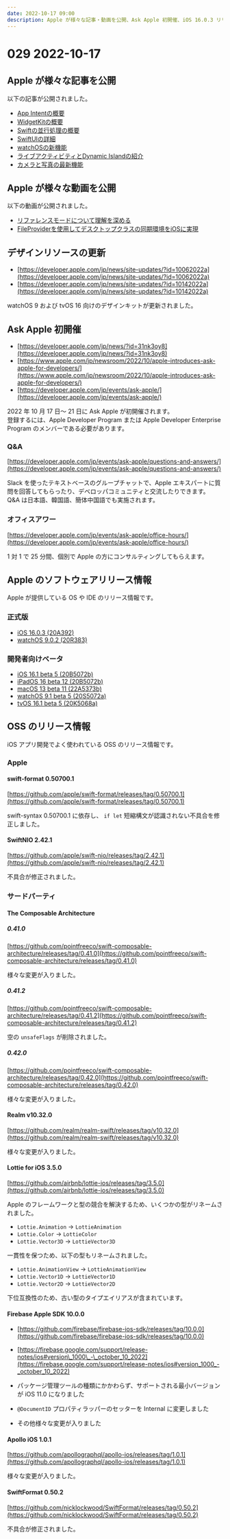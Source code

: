 ```yaml
---
date: 2022-10-17 09:00
description: Apple が様々な記事・動画を公開、Ask Apple 初開催、iOS 16.0.3 リリース、Firebase Apple SDK 10.0.0 リリース、他
---
```

# 029 2022-10-17

## Apple が様々な記事を公開

以下の記事が公開されました。

- [App Intentの概要](https://developer.apple.com/jp/news/?id=jdqxdx0y)
- [WidgetKitの概要](https://developer.apple.com/jp/news/?id=isnpnrza)
- [Swiftの並行処理の概要](https://developer.apple.com/jp/news/?id=o140tv24)
- [SwiftUIの詳細](https://developer.apple.com/jp/news/?id=sgfq6xxy)
- [watchOSの新機能](https://developer.apple.com/jp/news/?id=16c9n1iy)
- [ライブアクティビティとDynamic Islandの紹介](https://developer.apple.com/jp/news/?id=bkm73839)
- [カメラと写真の最新機能](https://developer.apple.com/jp/news/?id=4fe1r1f5)

## Apple が様々な動画を公開

以下の動画が公開されました。

- [リファレンスモードについて理解を深める](https://developer.apple.com/jp/news/site-updates/?id=10112022a)
- [FileProviderを使用してデスクトップクラスの同期環境をiOSに実現](https://developer.apple.com/jp/news/site-updates/?id=10112022b)

## デザインリソースの更新

- [https://developer.apple.com/jp/news/site-updates/?id=10062022a](https://developer.apple.com/jp/news/site-updates/?id=10062022a)
- [https://developer.apple.com/jp/news/site-updates/?id=10142022a](https://developer.apple.com/jp/news/site-updates/?id=10142022a)

watchOS 9 および tvOS 16 向けのデザインキットが更新されました。

## Ask Apple 初開催

- [https://developer.apple.com/jp/news/?id=31nk3oy8](https://developer.apple.com/jp/news/?id=31nk3oy8)
- [https://www.apple.com/jp/newsroom/2022/10/apple-introduces-ask-apple-for-developers/](https://www.apple.com/jp/newsroom/2022/10/apple-introduces-ask-apple-for-developers/)
- [https://developer.apple.com/jp/events/ask-apple/](https://developer.apple.com/jp/events/ask-apple/)

2022 年 10 月 17 日〜 21 日に Ask Apple が初開催されます。  
登録するには、Apple Developer Program または Apple Developer Enterprise Program のメンバーである必要があります。

### Q&A

[https://developer.apple.com/jp/events/ask-apple/questions-and-answers/](https://developer.apple.com/jp/events/ask-apple/questions-and-answers/)

Slack を使ったテキストベースのグループチャットで、Apple エキスパートに質問を回答してもらったり、デベロッパコミュニティと交流したりできます。  
Q&A は日本語、韓国語、簡体中国語でも実施されます。

### オフィスアワー

[https://developer.apple.com/jp/events/ask-apple/office-hours/](https://developer.apple.com/jp/events/ask-apple/office-hours/)

1 対 1 で 25 分間、個別で Apple の方にコンサルティングしてもらえます。

## Apple のソフトウェアリリース情報

Apple が提供している OS や IDE のリリース情報です。

### 正式版

- [iOS 16.0.3 (20A392)](https://developer.apple.com/news/releases/?id=09222022b)
- [watchOS 9.0.2 (20R383)](https://developer.apple.com/news/releases/?id=09222022a)

### 開発者向けベータ

- [iOS 16.1 beta 5 (20B5072b)](https://developer.apple.com/news/releases/?id=10112022d)
- [iPadOS 16 beta 12 (20B5072b)](https://developer.apple.com/news/releases/?id=10112022c)
- [macOS 13 beta 11 (22A5373b)](https://developer.apple.com/news/releases/?id=10112022b)
- [watchOS 9.1 beta 5 (20S5072a)](https://developer.apple.com/news/releases/?id=10122022a)
- [tvOS 16.1 beta 5 (20K5068a)](https://developer.apple.com/news/releases/?id=10112022a)

## OSS のリリース情報

iOS アプリ開発でよく使われている OSS のリリース情報です。

### Apple

#### swift-format 0.50700.1

[https://github.com/apple/swift-format/releases/tag/0.50700.1](https://github.com/apple/swift-format/releases/tag/0.50700.1)

swift-syntax 0.50700.1 に依存し、 `if let` 短縮構文が認識されない不具合を修正しました。

#### SwiftNIO 2.42.1

[https://github.com/apple/swift-nio/releases/tag/2.42.1](https://github.com/apple/swift-nio/releases/tag/2.42.1)

不具合が修正されました。

### サードパーティ

#### The Composable Architecture

##### 0.41.0

[https://github.com/pointfreeco/swift-composable-architecture/releases/tag/0.41.0](https://github.com/pointfreeco/swift-composable-architecture/releases/tag/0.41.0)

様々な変更が入りました。

##### 0.41.2

[https://github.com/pointfreeco/swift-composable-architecture/releases/tag/0.41.2](https://github.com/pointfreeco/swift-composable-architecture/releases/tag/0.41.2)

空の `unsafeFlags` が削除されました。

##### 0.42.0

[https://github.com/pointfreeco/swift-composable-architecture/releases/tag/0.42.0](https://github.com/pointfreeco/swift-composable-architecture/releases/tag/0.42.0)

様々な変更が入りました。

#### Realm v10.32.0

[https://github.com/realm/realm-swift/releases/tag/v10.32.0](https://github.com/realm/realm-swift/releases/tag/v10.32.0)

様々な変更が入りました。

#### Lottie for iOS 3.5.0

[https://github.com/airbnb/lottie-ios/releases/tag/3.5.0](https://github.com/airbnb/lottie-ios/releases/tag/3.5.0)

Apple のフレームワークと型の競合を解決するため、いくつかの型がリネームされました。

- `Lottie.Animation` → `LottieAnimation`
- `Lottie.Color` → `LottieColor`
- `Lottie.Vector3D` → `LottieVector3D`

一貫性を保つため、以下の型もリネームされました。

- `Lottie.AnimationView` → `LottieAnimationView`
- `Lottie.Vector1D` → `LottieVector1D`
- `Lottie.Vector2D` → `LottieVector2D`

下位互換性のため、古い型のタイプエイリアスが含まれています。

#### Firebase Apple SDK 10.0.0

- [https://github.com/firebase/firebase-ios-sdk/releases/tag/10.0.0](https://github.com/firebase/firebase-ios-sdk/releases/tag/10.0.0)
- [https://firebase.google.com/support/release-notes/ios#version\_1000\_-\_october_10_2022](https://firebase.google.com/support/release-notes/ios#version_1000_-_october_10_2022)

- パッケージ管理ツールの種類にかかわらず、サポートされる最小バージョンが iOS 11.0 になりました
- `@DocumentID` プロパティラッパーのセッターを Internal に変更しました
- その他様々な変更が入りました

#### Apollo iOS 1.0.1

[https://github.com/apollographql/apollo-ios/releases/tag/1.0.1](https://github.com/apollographql/apollo-ios/releases/tag/1.0.1)


様々な変更が入りました。

#### SwiftFormat 0.50.2

[https://github.com/nicklockwood/SwiftFormat/releases/tag/0.50.2](https://github.com/nicklockwood/SwiftFormat/releases/tag/0.50.2)

不具合が修正されました。
